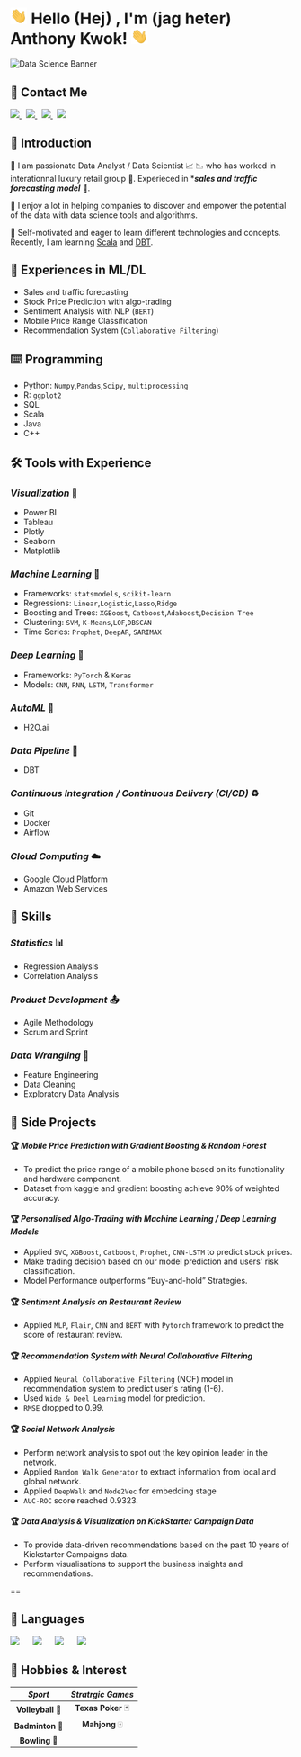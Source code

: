 <h1 align="left">
   <img src="https://raw.githubusercontent.com/ABSphreak/ABSphreak/master/gifs/Hi.gif" width="30px">
   Hello (Hej) , I'm (jag heter) Anthony Kwok!  
   <img src="https://raw.githubusercontent.com/ABSphreak/ABSphreak/master/gifs/Hi.gif" width="30px">
</h1>

![Data Science Banner](https://raw.githubusercontent.com/anthonynamnam/anthonynamnam/main/icons/ds-banner/ds-banner.jpg)

## :envelope_with_arrow: Contact Me
<p align="left"> 
<!--  LinkedIn  -->
<a href="[https://www.linkedin.com/in/anthonykwok073](https://www.linkedin.com/in/anthonykwok073/)">
  <img src="https://img.shields.io/badge/-LinkedIn-0077B5?style=for-the-badge&logo=Linkedin&logoColor=white"/>
</a>
  &nbsp
<!--  Medium  -->
<a href="[https://www.linkedin.com/in/anthonykwok073](https://www.linkedin.com/in/anthonykwok073)">
  <img src="https://img.shields.io/badge/-Medium-000000?style=for-the-badge&logo=Medium&logoColor=white"/>
</a>
  &nbsp
<!--  Kaggle  -->
<a href="[https://www.kaggle.com/anthonynam](https://www.kaggle.com/anthonynam)">
  <img src="https://img.shields.io/badge/-Kaggle-34B7EB?style=for-the-badge&logo=Medium&logoColor=white"/>
</a>
  &nbsp
<!--  Gmail  -->
<a href="mailto:kwokanthony073@gmail.com">
  <img src="https://img.shields.io/badge/-Gmail-c14438?style=for-the-badge&logo=Gmail&logoColor=white&link=mailto:kwokanthony073@gmail.com" />
</a>
</p>

## :zany_face: Introduction
:high_brightness: I am passionate Data Analyst / Data Scientist :chart_with_upwards_trend: :chart_with_downwards_trend:	 who has worked in interationnal luxury retail group :office:.  Experieced in ****sales and traffic forecasting model*** :mag_right:.

:high_brightness: I enjoy a lot in helping companies to discover and empower the potential of the data with data science tools and algorithms.

:high_brightness: Self-motivated and eager to learn different technologies and concepts. Recently, I am learning [Scala](https://github.com/anthonynamnam/scala-learning) and [DBT](https://github.com/anthonynamnam/hr-data-with-dbt).

## :memo: Experiences in ML/DL
- Sales and traffic forecasting
- Stock Price Prediction with algo-trading
- Sentiment Analysis with NLP (`BERT`)
- Mobile Price Range Classification
- Recommendation System (`Collaborative Filtering`)

## :keyboard: Programming
- Python: `Numpy`,`Pandas`,`Scipy`, `multiprocessing`
- R: `ggplot2`
- SQL
- Scala
- Java
- C++

## :hammer_and_wrench: Tools with Experience
### *Visualization* :eyes:
  - Power BI
  - Tableau
  - Plotly
  - Seaborn
  - Matplotlib

### *Machine Learning* :low_brightness:
- Frameworks: `statsmodels`, `scikit-learn`
- Regressions: `Linear`,`Logistic`,`Lasso`,`Ridge`
- Boosting and Trees: `XGBoost`, `Catboost`,`Adaboost`,`Decision Tree`
- Clustering: `SVM`, `K-Means`,`LOF`,`DBSCAN`
- Time Series: `Prophet`, `DeepAR`, `SARIMAX`

### *Deep Learning* :high_brightness:
- Frameworks: `PyTorch` & `Keras`
- Models: `CNN`, `RNN`, `LSTM`, `Transformer`

### *AutoML* :dash:
- H2O.ai

### *Data Pipeline* :potable_water:
  - DBT

### *Continuous Integration / Continuous Delivery (CI/CD)* :recycle:
  - Git
  - Docker
  - Airflow

### *Cloud Computing* :cloud:
  - Google Cloud Platform
  - Amazon Web Services

## :brain: Skills
### *Statistics* :bar_chart:
- Regression Analysis
- Correlation Analysis

### *Product Development* :outbox_tray:
- Agile Methodology
- Scrum and Sprint

### *Data Wrangling* :pencil:
- Feature Engineering
- Data Cleaning
- Exploratory Data Analysis

## :open_file_folder: Side Projects
#### :trophy: *Mobile Price Prediction with Gradient Boosting & Random Forest*
- To predict the price range of a mobile phone based on its functionality and hardware component.  
- Dataset from kaggle and gradient boosting achieve 90% of weighted accuracy. 

#### :trophy: *Personalised Algo-Trading with Machine Learning / Deep Learning Models* 
- Applied `SVC`, `XGBoost`, `Catboost`, `Prophet`, `CNN-LSTM` to predict stock prices.
- Make trading decision based on our model prediction and users' risk classification.
- Model Performance outperforms “Buy-and-hold” Strategies.

#### :trophy: *Sentiment Analysis on Restaurant Review*
- Applied `MLP`, `Flair`, `CNN` and `BERT` with `Pytorch` framework to predict the score of restaurant review.

#### :trophy: *Recommendation System with Neural Collaborative Filtering*
- Applied `Neural Collaborative Filtering` (NCF) model in recommendation system to predict user's rating (1-6).
- Used `Wide & Deel Learning` model for prediction.
- `RMSE` dropped to 0.99.

#### :trophy: *Social Network Analysis*
- Perform network analysis to spot out the key opinion leader in the network.
- Applied `Random Walk Generator` to extract information from local and global network.
- Applied `DeepWalk` and `Node2Vec` for embedding stage
- `AUC-ROC` score reached 0.9323.

#### :trophy: *Data Analysis & Visualization on KickStarter Campaign Data*
- To provide data-driven recommendations based on the past 10 years of Kickstarter Campaigns data.
- Perform visualisations to support the business insights and recommendations.


==

## :speech_balloon: Languages
<img src="https://img.shields.io/badge/English-Proficency-blue"/>&nbsp;&nbsp;&nbsp;&nbsp;&nbsp;  <img src="https://img.shields.io/badge/Cantonese-Proficency-blue"/>&nbsp;&nbsp;&nbsp;&nbsp;&nbsp;  <img src="https://img.shields.io/badge/Mandarin-Proficency-blue"/>&nbsp;&nbsp;&nbsp;&nbsp;&nbsp;  <img src="https://img.shields.io/badge/Swedish-Learning In Progress-yellow"/>

## :thought_balloon: Hobbies & Interest

| *Sport*                      | *Stratrgic Games*              |
| :---:                        | :---:                           |
|**Volleyball** :volleyball:   | **Texas Poker** :black_joker:   |
|**Badminton** :badminton:     | **Mahjong** :mahjong:           |
|**Bowling** :bowling:         |                                 


